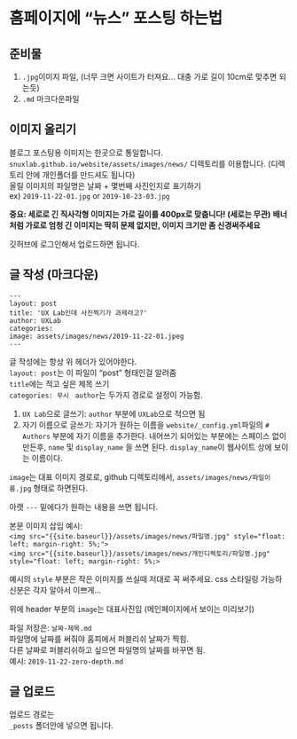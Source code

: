# 홈페이지에 “뉴스” 포스팅 하는법
## 준비물
1. `.jpg`이미지 파일, (너무 크면 사이트가 터져요... 대충 가로 길이 10cm로 맞추면 되는듯)
2. `.md` 마크다운파일

## 이미지 올리기
블로그 포스팅용 이미지는 한곳으로 통일합니다.  
`snuxlab.github.io/website/assets/images/news/` 디렉토리를 이용합니다. 
(디렉토리 안에 개인폴더를 만드셔도 됩니다)   
올릴 이미지의 파일명은 날짜 + 몇번째 사진인지로 표기하기  
ex) `2019-11-22-01.jpg` or `2019-10-23-03.jpg`  

**중요: 세로로 긴 직사각형 이미지는 가로 길이를 400px로 맞춥니다! (세로는 무관)**
**배너처럼 가로로 엄청 긴 이미지는 딱히 문제 없지만, 이미지 크기만 좀 신경써주세요**

깃허브에 로그인해서 업로드하면 됩니다.  

## 글 작성 (마크다운)
```
---
layout: post
title: 'UX Lab인데 사진찍기가 과제라고?'
author: UXLab
categories: 
image: assets/images/news/2019-11-22-01.jpeg
---
```

글 작성에는 항상 위 헤더가 있어야한다.  
`layout: post`는 이 파일이 “post” 형태인걸 알려줌  
`title`에는 적고 싶은 제목 쓰기  
`categories: 무시 `
`author`는 두가지 경로로 설정이 가능함. 

1. `UX Lab`으로 글쓰기: `author` 부분에 `UXLab`으로 적으면 됨
2. 자기 이름으로 글쓰기: 자기가 원하는 이름을 `website/_config.yml`파일의 `# Authors` 부분에 자기 이름을 추가한다. 내어쓰기 되어있는 부분에는 스페이스 없이 만든후, `name` 및 `display_name` 을 쓰면 된다. `display_name`이 웹사이트 상에 보이는 이름이다.

`image`는 대표 이미지 경로로, github 디렉토리에서, `assets/images/news/파일이름.jpg` 형태로 하면된다.  

아랫 `---` 밑에다가 원하는 내용을 쓰면 됩니다.  

본문 이미지 삽입 예시:  
`<img src="{{site.baseurl}}/assets/images/news/파일명.jpg" style="float: left; margin-right: 5%;">`  
`<img src="{{site.baseurl}}/assets/images/news/개인디렉토리/파일명.jpg" style="float: left; margin-right: 5%;>`  

예시의 `style` 부분은 작은 이미지를 쓰실때 저대로 꼭 써주세요. 
css 스타일링 가능하신분은 각자 알아서 이쁘게...

위에 header 부분의 `image`는 대표사진임 (메인페이지에서 보이는 미리보기)  

파일 저장은: `날짜-제목.md`  
파일명에 날짜를 써줘야 홈피에서 퍼블리쉬 날짜가 찍힘.  
다른 날짜로 퍼블리쉬하고 싶으면 파일명의 날짜를 바꾸면 됨.  
예시: `2019-11-22-zero-depth.md`  

## 글 업로드
업로드 경로는  
`_posts` 폴더안에 넣으면 됩니다.


